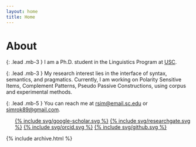 ```yaml
---
layout: home
title: Home
---
```


# About

{: .lead .mb-3 }
I am a Ph.D. student in the Linguistics Program at <a href="https://sc.edu/study/colleges_schools/artsandsciences/linguistics">USC</a>.​ 

{: .lead .mb-3 }
My research interest lies in the interface of syntax, semantics, and pragmatics. ​Currently, I am working on Polarity Sensitive Items, Complement Patterns, Pseudo Passive Constructions, using corpus and experimental methods.

{: .lead .mb-5 }
You can reach me at [rsim@email.sc.edu](mailto:rsim@email.sc.edu) or [simrok89@gmail.com](mailto:simrok89@gmail.com).

  <ul>
      <a class="li-icon" href="https://scholar.google.com/citations?user=KWc4RbcAAAAJ&hl=en">{% include svg/google-scholar.svg %}</a>
      <a class="li-icon" href="https://www.researchgate.net/profile/Rok-Sim-2">{% include svg/researchgate.svg %}</a>
      <a class="li-icon" href="https://orcid.org/0000-0002-4983-0430">{% include svg/orcid.svg %}</a>
      <a class="li-icon" href="https://github.com/rsim89">{% include svg/github.svg %}</a>
  </ul>

      
{% include archive.html %}
